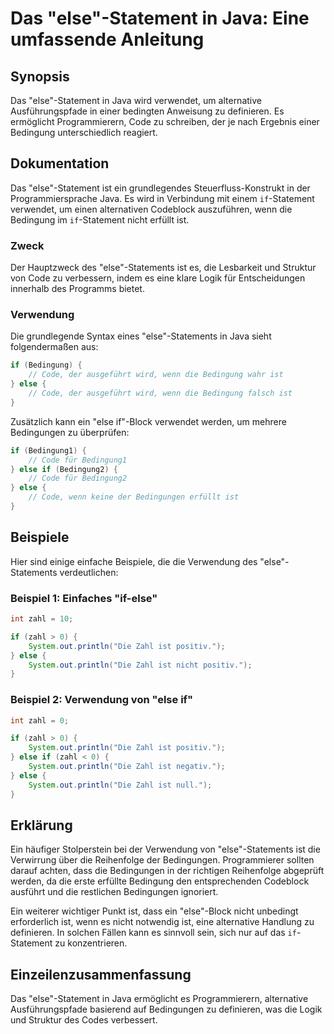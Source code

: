 <!--
Meta Description: # Das "else"-Statement in Java: Eine umfassende Anleitung ## Synopsis Das "else"-Statement in Java wird verwendet, um alternative Ausführungspfade in ...
Meta Keywords: else, die, ist, zahl, java
-->

# Das "else"-Statement in Java: Eine umfassende Anleitung

## Synopsis
Das "else"-Statement in Java wird verwendet, um alternative Ausführungspfade in einer bedingten Anweisung zu definieren. Es ermöglicht Programmierern, Code zu schreiben, der je nach Ergebnis einer Bedingung unterschiedlich reagiert.

## Dokumentation
Das "else"-Statement ist ein grundlegendes Steuerfluss-Konstrukt in der Programmiersprache Java. Es wird in Verbindung mit einem `if`-Statement verwendet, um einen alternativen Codeblock auszuführen, wenn die Bedingung im `if`-Statement nicht erfüllt ist.

### Zweck
Der Hauptzweck des "else"-Statements ist es, die Lesbarkeit und Struktur von Code zu verbessern, indem es eine klare Logik für Entscheidungen innerhalb des Programms bietet.

### Verwendung
Die grundlegende Syntax eines "else"-Statements in Java sieht folgendermaßen aus:

```java
if (Bedingung) {
    // Code, der ausgeführt wird, wenn die Bedingung wahr ist
} else {
    // Code, der ausgeführt wird, wenn die Bedingung falsch ist
}
```

Zusätzlich kann ein "else if"-Block verwendet werden, um mehrere Bedingungen zu überprüfen:

```java
if (Bedingung1) {
    // Code für Bedingung1
} else if (Bedingung2) {
    // Code für Bedingung2
} else {
    // Code, wenn keine der Bedingungen erfüllt ist
}
```

## Beispiele
Hier sind einige einfache Beispiele, die die Verwendung des "else"-Statements verdeutlichen:

### Beispiel 1: Einfaches "if-else"
```java
int zahl = 10;

if (zahl > 0) {
    System.out.println("Die Zahl ist positiv.");
} else {
    System.out.println("Die Zahl ist nicht positiv.");
}
```

### Beispiel 2: Verwendung von "else if"
```java
int zahl = 0;

if (zahl > 0) {
    System.out.println("Die Zahl ist positiv.");
} else if (zahl < 0) {
    System.out.println("Die Zahl ist negativ.");
} else {
    System.out.println("Die Zahl ist null.");
}
```

## Erklärung
Ein häufiger Stolperstein bei der Verwendung von "else"-Statements ist die Verwirrung über die Reihenfolge der Bedingungen. Programmierer sollten darauf achten, dass die Bedingungen in der richtigen Reihenfolge abgeprüft werden, da die erste erfüllte Bedingung den entsprechenden Codeblock ausführt und die restlichen Bedingungen ignoriert.

Ein weiterer wichtiger Punkt ist, dass ein "else"-Block nicht unbedingt erforderlich ist, wenn es nicht notwendig ist, eine alternative Handlung zu definieren. In solchen Fällen kann es sinnvoll sein, sich nur auf das `if`-Statement zu konzentrieren.

## Einzeilenzusammenfassung
Das "else"-Statement in Java ermöglicht es Programmierern, alternative Ausführungspfade basierend auf Bedingungen zu definieren, was die Logik und Struktur des Codes verbessert.